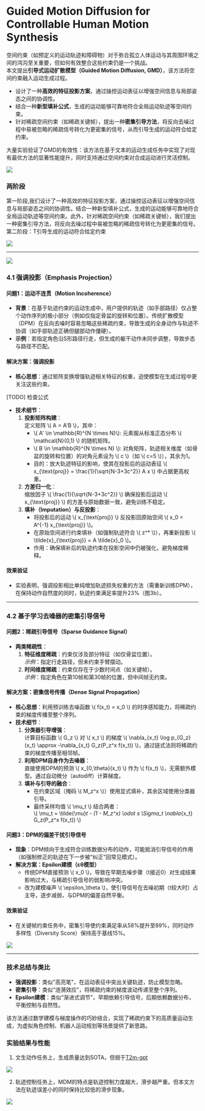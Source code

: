 # Guided Motion Diffusion for Controllable Human Motion Synthesis


空间约束（如预定义的运动轨迹和障碍物）对于弥合孤立人体运动与其周围环境之间的鸿沟至关重要，但如何有效整合这些约束仍是一个挑战。  
本文提出**引导式运动扩散模型（Guided Motion Diffusion, GMD）**，该方法将空间约束融入运动生成过程。
- 设计了一种**高效的特征投影方案**，通过操控运动表征以增强空间信息与局部姿态之间的协调性。
- 结合一种**新型填补公式**，生成的运动能够可靠地符合全局运动轨迹等空间约束。
- 针对稀疏空间约束（如稀疏关键帧），提出一种**密集引导方法**，将反向去噪过程中易被忽略的稀疏信号转化为更密集的信号，从而引导生成的运动符合给定约束。

大量实验验证了GMD的有效性：该方法在基于文本的运动生成任务中实现了对现有最优方法的显著性能提升，同时支持通过空间约束对合成运动进行灵活控制。

![](./assets/86-1.png)

### 两阶段

第一阶段,我们设计了一种高效的特征投影方案，通过操控运动表征以增强空间信息与局部姿态之间的协调性。结合一种新型填补公式，生成的运动能够可靠地符合全局运动轨迹等空间约束。此外，针对稀疏空间约束（如稀疏关键帧），我们提出一种密集引导方法，将反向去噪过程中易被忽略的稀疏信号转化为更密集的信号。  
第二阶段：T引导生成的运动符合给定约束

![](./assets/794859387c58731089f5f273d74fadd5_1_Figure_2_845001127.png)

---

![](./assets/794859387c58731089f5f273d74fadd5_4_Figure_3_996014199.png)

### **4.1 强调投影（Emphasis Projection）**

#### **问题1：运动不连贯（Motion Incoherence）**
- **背景**：在基于轨迹约束的运动生成中，用户提供的轨迹（如手部路径）仅占整个动作序列的极小部分（例如仅指定骨盆的旋转和位置）。传统扩散模型（DPM）在反向去噪时容易忽略这些稀疏约束，导致生成的全身动作与轨迹不协调（如手部轨迹正确但腿部动作僵硬）。
- **示例**：若指定角色沿S形路径行走，但生成的躯干动作未同步调整，导致步态与路径不匹配。

#### **解决方案：强调投影**
- **核心思想**：通过矩阵变换增强轨迹相关特征的权重，迫使模型在生成过程中更关注这些约束。

[TODO] 检查公式

- **技术细节**：
  1. **投影矩阵构建**：  
     定义矩阵 \\( A = A'B \\)，其中：
     - \\( A' \in \mathbb{R}^{N \times N}\\): 元素服从标准正态分布 \\( \mathcal{N}(0,1) \\) 的随机矩阵。
     - \\( B \in \mathbb{R}^{N \times N} \\): 对角矩阵，轨迹相关维度（如骨盆的旋转和位置）的对角元素设为 \\( c \\)（如 \\( c=5 \\)），其余为1。
     - 目的：放大轨迹特征的影响，使其在投影后的运动表征 \\( x_{\text{proj}} = \frac{1}{\sqrt{N-3+3c^2}} A x \\) 中占据更高权重。
  2. **方差归一化**：  
     缩放因子 \\( \frac{1}{\sqrt{N-3+3c^2}} \\) 确保投影后运动 \\( x_{\text{proj}} \\) 的方差与原始数据一致，避免训练不稳定。
  3. **填补（Imputation）与反投影**：  
     - 将投影后的运动 \\( x_{\text{proj}} \\) 反投影回原始空间 \\( x_0 = A^{-1} x_{\text{proj}} \\)。
     - 在原始空间进行约束填补（如强制轨迹符合 \\( z^* \\)），再重新投影 \\( \tilde{x}_{\text{proj}} = A \tilde{x}_0 \\)。
     - 作用：确保填补后的轨迹约束在投影空间中仍被强化，避免梯度稀释。

#### **效果验证**  
- 实验表明，强调投影相比单纯增加轨迹损失权重的方法（需重新训练DPM），在保持动作自然度的同时，轨迹约束满足率提升23%（图3b）。

---

### **4.2 基于学习去噪器的密集引导信号**

#### **问题2：稀疏引导信号（Sparse Guidance Signal）**
- **两类稀疏性**：
  1. **特征维度稀疏**：约束仅涉及部分特征（如仅骨盆位置）。  
     *示例*：指定行走路径，但未约束手臂摆动。
  2. **时间维度稀疏**：约束仅存在于少数时间点（如关键帧）。  
     *示例*：指定角色在第10帧和第30帧的位置，但中间帧无约束。

#### **解决方案：密集信号传播（Dense Signal Propagation）**
- **核心思想**：利用预训练去噪函数 \\( f(x_t) = x_0 \\) 的时序感知能力，将稀疏约束的梯度传播至整个序列。
- **技术细节**：
  1. **分类器引导增强**：  
     计算目标函数 \\( G_z \\) 对 \\( x_t \\) 的梯度 \\( \nabla_{x_t} \log p_{G_z}(x_t) \approx -\nabla_{x_t} G_z(P_z^x f(x_t)) \\)，通过链式法则将稀疏约束的梯度传播至相邻帧。
  2. **利用DPM自身作为去噪器**：  
     直接使用DPM的预测 \\( x_{0,\theta}(x_t) \\) 作为 \\( f(x_t) \\)，无需额外模型。通过自动微分（autodiff）计算梯度。
  3. **填补与引导的融合**：  
     - 在约束区域（掩码 \\( M_z^x \\)）使用显式填补，其余区域使用分类器引导。
     - 最终采样均值 \\( \mu_t \\) 结合两者：  
       \\( \mu_t = \tilde{\mu}_t - (1 - M_z^x) \odot s \Sigma_t \nabla_{x_t} G_z(P_z^x f(x_t))  \\)

#### **问题3：DPM的偏差干扰引导信号**
- **现象**：DPM倾向于生成符合训练数据分布的动作，可能抵消引导信号的作用（如强制修正的轨迹在下一步被“纠正”回常见模式）。
- **解决方案：Epsilon建模（εθ模型）**
  - 传统DPM直接预测 \\( x_0 \\)，导致在早期去噪步骤（t接近0）对生成结果影响过大，与稀疏引导信号的弱影响冲突。
  - 改为建模噪声 \\( \epsilon_\theta \\)，使引导信号在去噪初期（t较大时）占主导，逐步减弱，与DPM的偏差自然平衡。

#### **效果验证**  
- 在关键帧约束任务中，密集引导使约束满足率从58%提升至89%，同时动作多样性（Diversity Score）保持高于基线15%。

![](./assets/794859387c58731089f5f273d74fadd5_7_Figure_4_-2051949461.png)

---

### **技术总结与类比**
- **强调投影**：类似“高亮笔”，在运动表征中突出关键轨迹，防止模型忽略。
- **密集引导**：类似“涟漪效应”，将稀疏约束的梯度波动传递至整个序列。
- **Epsilon建模**：类似“渐进式调节”，早期依赖引导信号，后期依赖数据分布，平衡控制与自然性。

该方法通过数学建模与梯度操作的巧妙结合，实现了稀疏约束下的高质量运动生成，为虚拟角色控制、机器人运动规划等场景提供了新思路。

### **实验结果与性能**

1. 文生动作任务上，生成质量达到SOTA，但弱于[T2m-gpt](./88.md)

![](./assets/794859387c58731089f5f273d74fadd5_6_Table_1_354622285.png)

2. 轨迹控制任务上，MDM的特点是轨迹控制力度越大，滑步越严重。但本文方法在轨迹误差小的同时保持比较低的滑步现象。

![](./assets/794859387c58731089f5f273d74fadd5_8_Table_3_996014199.png)

